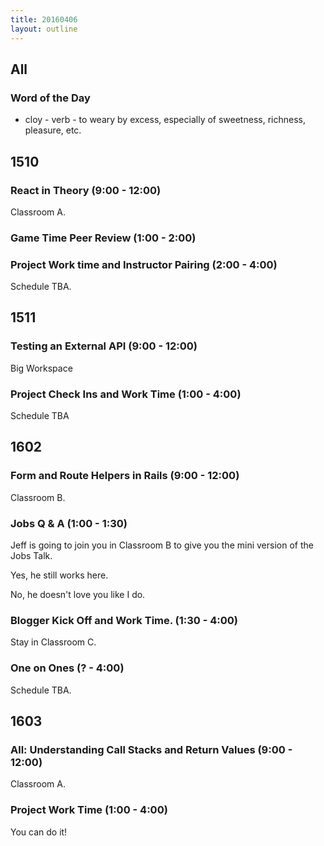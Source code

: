 ```yaml
---
title: 20160406
layout: outline
---
```


## All

### Word of the Day
* cloy - verb - to weary by excess, especially of sweetness, richness,
pleasure, etc.


## 1510

### React in Theory (9:00 - 12:00)

Classroom A.

### Game Time Peer Review (1:00 - 2:00)

### Project Work time and Instructor Pairing (2:00 - 4:00)

Schedule TBA.


## 1511

### Testing an External API (9:00 - 12:00)

Big Workspace

### Project Check Ins and Work Time (1:00 - 4:00)

Schedule TBA


## 1602

### Form and Route Helpers in Rails (9:00 - 12:00)

Classroom B.

### Jobs Q & A (1:00 - 1:30)

Jeff is going to join you in Classroom B to give you the mini
version of the Jobs Talk.

Yes, he still works here.

No, he doesn't love you like I do.

### Blogger Kick Off and Work Time. (1:30 - 4:00)

Stay in Classroom C.

### One on Ones (? - 4:00)

Schedule TBA.


## 1603

### All: Understanding Call Stacks and Return Values (9:00 - 12:00)

Classroom A.

### Project Work Time (1:00 - 4:00)

You can do it!
